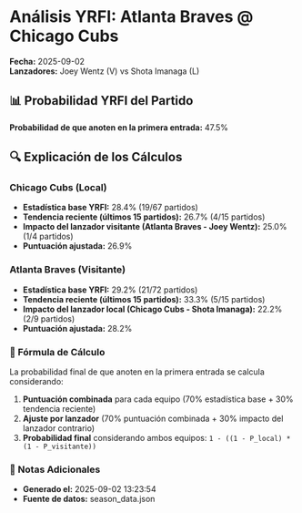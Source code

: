# Análisis YRFI: Atlanta Braves @ Chicago Cubs

**Fecha:** 2025-09-02  
**Lanzadores:** Joey Wentz (V) vs Shota Imanaga (L)

## 📊 Probabilidad YRFI del Partido

**Probabilidad de que anoten en la primera entrada:** 47.5%

## 🔍 Explicación de los Cálculos

### Chicago Cubs (Local)
- **Estadística base YRFI:** 28.4% (19/67 partidos)
- **Tendencia reciente (últimos 15 partidos):** 26.7% (4/15 partidos)
- **Impacto del lanzador visitante (Atlanta Braves - Joey Wentz):** 25.0% (1/4 partidos)
- **Puntuación ajustada:** 26.9%

### Atlanta Braves (Visitante)
- **Estadística base YRFI:** 29.2% (21/72 partidos)
- **Tendencia reciente (últimos 15 partidos):** 33.3% (5/15 partidos)
- **Impacto del lanzador local (Chicago Cubs - Shota Imanaga):** 22.2% (2/9 partidos)
- **Puntuación ajustada:** 28.2%

### 📝 Fórmula de Cálculo

La probabilidad final de que anoten en la primera entrada se calcula considerando:
1. **Puntuación combinada** para cada equipo (70% estadística base + 30% tendencia reciente)
2. **Ajuste por lanzador** (70% puntuación combinada + 30% impacto del lanzador contrario)
3. **Probabilidad final** considerando ambos equipos: `1 - ((1 - P_local) * (1 - P_visitante))`

### 📌 Notas Adicionales

- **Generado el:** 2025-09-02 13:23:54
- **Fuente de datos:** season_data.json
